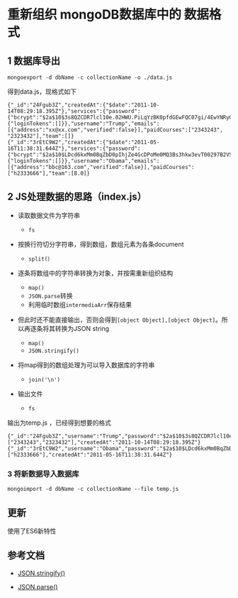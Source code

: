 # 重新组织 mongoDB数据库中的 数据格式

## 1 数据库导出
`mongoexport -d dbName -c collectionName -o ./data.js`

得到data.js，现格式如下
```
{"_id":"24Fgub3Z","createdAt":{"$date":"2011-10-14T08:29:18.395Z"},"services":{"password":{"bcrypt":"$2a$10$3s8QZCDR7lcl10e.02HWU.PiLqYzBK0pfdGEwFQC07gi/4EwYNRyG"},"resume":{"loginTokens":[]}},"username":"Trump","emails":[{"address":"xx@xx.com","verified":false}],"paidCourses":["2343243", "2323432"],"team":[]}
{"_id":"3rEtC9W2","createdAt":{"$date":"2011-05-16T11:38:31.644Z"},"services":{"password":{"bcrypt":"$2a$10$LDcd6kxMm0BqZbD0pIhjZe4GcDPoMe0MQ3Bs3hkw3evT00297B2VS"},"resume":{"loginTokens":[]}},"username":"Obama","emails":[{"address":"bbc@163.com","verified":false}],"paidCourses":["h2333666"],"team":[8.0]}

```

## 2 JS处理数据的思路（index.js）

* 读取数据文件为字符串
  * `fs`

* 按换行符切分字符串，得到数组，数组元素为各条document
  * `split(）`

* 逐条将数组中的字符串转换为对象，并按需重新组织结构
  * `map()`
  * `JSON.parse`转换
  * 利用临时数组`intermediaArr`保存结果

* 但此时还不能直接输出，否则会得到`[object Object],[object Object]`。所以再逐条将其转换为JSON string
  * `map()`
  * `JSON.stringify()`

* 将map得到的数组处理为可以导入数据库的字符串
  * `join('\n')`

* 输出文件
  * `fs`


输出为temp.js ，已经得到想要的格式
```
{"_id":"24Fgub3Z","username":"Trump","password":"$2a$10$3s8QZCDR7lcl10e.02HWU.PiLqYzBK0pfdGEwFQC07gi/4EwYNRyG","paidCourses":["2343243","2323432"],"createdAt":"2011-10-14T08:29:18.395Z"}
{"_id":"3rEtC9W2","username":"Obama","password":"$2a$10$LDcd6kxMm0BqZbD0pIhjZe4GcDPoMe0MQ3Bs3hkw3evT00297B2VS","paidCourses":["h2333666"],"createdAt":"2011-05-16T11:38:31.644Z"}
```

### 3 将新数据导入数据库
```
mongoimport -d dbName -c collectionName --file temp.js
```
## 更新
使用了ES6新特性

## 参考文档
* [JSON.stringify()](https://developer.mozilla.org/en/docs/Web/JavaScript/Reference/Global_Objects/JSON/stringify)

* [JSON.parse()](https://developer.mozilla.org/en-US/docs/Web/JavaScript/Reference/Global_Objects/JSON/parse)
